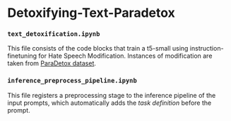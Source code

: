 # Detoxifying-Text-Paradetox

### `text_detoxification.ipynb`
This file consists of the code blocks that train a t5-small using instruction-finetuning for Hate Speech Modification. Instances of modification are taken from
[ParaDetox dataset](https://github.com/s-nlp/paradetox).

### `inference_preprocess_pipeline.ipynb`
This file registers a preprocessing stage to the inference pipeline of the input prompts, which automatically adds the _task definition_ before the prompt.
